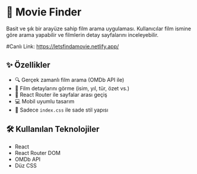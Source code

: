 # 🎥 Movie Finder

Basit ve şık bir arayüze sahip film arama uygulaması. Kullanıcılar film ismine göre arama yapabilir ve filmlerin detay sayfalarını inceleyebilir.

#Canlı Link: https://letsfindamovie.netlify.app/

## ✨ Özellikler

- 🔍 Gerçek zamanlı film arama (OMDb API ile)
- 📄 Film detaylarını görme (isim, yıl, tür, özet vs.)
- 🔗 React Router ile sayfalar arası geçiş
- 💻 Mobil uyumlu tasarım
- 🎨 Sadece `index.css` ile sade stil yapısı

## 🛠️ Kullanılan Teknolojiler

- React
- React Router DOM
- OMDb API
- Düz CSS




